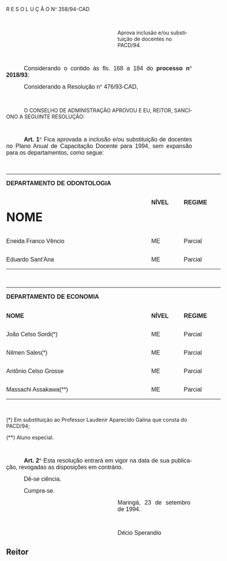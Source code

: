 <body lang=PT-BR style='tab-interval:36.0pt'>

<div class=Section1>

<p class=MsoTitle>R E S O L U Ç Ã O N<span style='font-family:Symbol;
mso-ascii-font-family:Arial;mso-hansi-font-family:Arial;mso-char-type:symbol;
mso-symbol-font-family:Symbol'><span style='mso-char-type:symbol;mso-symbol-font-family:
Symbol'>°</span></span> 358/94-CAD</p>

<p class=MsoNormal style='text-align:justify'><b><span style='font-size:12.0pt;
mso-bidi-font-size:10.0pt;font-family:Arial'><![if !supportEmptyParas]>&nbsp;<![endif]><o:p></o:p></span></b></p>

<p class=MsoBodyText style='margin-left:8.0cm'>Aprova inclusão e/ou
substituição de docentes no PACD/94.</p>

<p class=MsoNormal style='text-align:justify'><span style='font-size:12.0pt;
mso-bidi-font-size:10.0pt;font-family:Arial'><![if !supportEmptyParas]>&nbsp;<![endif]><o:p></o:p></span></p>

<p class=MsoNormal style='text-align:justify;text-indent:36.0pt;page-break-after:
avoid;mso-outline-level:1'><span style='font-size:12.0pt;mso-bidi-font-size:
10.0pt;font-family:Arial'>Considerando o contido às fls. 168 a 184 do <b>processo
n</b></span><b><span style='font-size:12.0pt;mso-bidi-font-size:10.0pt;
font-family:Symbol;mso-ascii-font-family:Arial;mso-hansi-font-family:Arial;
mso-bidi-font-family:Arial;mso-char-type:symbol;mso-symbol-font-family:Symbol'><span
style='mso-char-type:symbol;mso-symbol-font-family:Symbol'>°</span></span></b><b><span
style='font-size:12.0pt;mso-bidi-font-size:10.0pt;font-family:Arial'> 2018/93</span></b><span
style='font-size:12.0pt;mso-bidi-font-size:10.0pt;font-family:Arial'>;<o:p></o:p></span></p>

<p class=MsoNormal style='text-align:justify;text-indent:36.0pt;page-break-after:
avoid;mso-outline-level:1'><span style='font-size:12.0pt;mso-bidi-font-size:
10.0pt;font-family:Arial'>Considerando a Resolução n</span><span
style='font-size:12.0pt;mso-bidi-font-size:10.0pt;font-family:Symbol;
mso-ascii-font-family:Arial;mso-hansi-font-family:Arial;mso-bidi-font-family:
Arial;mso-char-type:symbol;mso-symbol-font-family:Symbol'><span
style='mso-char-type:symbol;mso-symbol-font-family:Symbol'>°</span></span><span
style='font-size:12.0pt;mso-bidi-font-size:10.0pt;font-family:Arial'>
476/93-CAD,<o:p></o:p></span></p>

<p class=MsoNormal style='text-align:justify'><span style='font-size:12.0pt;
mso-bidi-font-size:10.0pt;font-family:Arial'><![if !supportEmptyParas]>&nbsp;<![endif]><o:p></o:p></span></p>

<p class=MsoBodyText style='text-indent:36.0pt;page-break-after:avoid;
mso-outline-level:1'>O CONSELHO DE ADMINISTRAÇÃO APROVOU E EU, REITOR, SANCIONO
A SEGUINTE RESOLUÇÃO:</p>

<p class=MsoNormal><![if !supportEmptyParas]>&nbsp;<![endif]><o:p></o:p></p>

<p class=MsoNormal style='text-align:justify;text-indent:36.0pt;page-break-after:
avoid;mso-outline-level:1'><b><span style='font-size:12.0pt;mso-bidi-font-size:
10.0pt;font-family:Arial'>Art. 1</span></b><b><span style='font-size:12.0pt;
mso-bidi-font-size:10.0pt;font-family:Symbol;mso-ascii-font-family:Arial;
mso-hansi-font-family:Arial;mso-bidi-font-family:Arial;mso-char-type:symbol;
mso-symbol-font-family:Symbol'><span style='mso-char-type:symbol;mso-symbol-font-family:
Symbol'>°</span></span></b><span style='font-size:12.0pt;mso-bidi-font-size:
10.0pt;font-family:Arial'> Fica aprovada a inclusão e/ou substituição de
docentes no Plano Anual de Capacitação Docente para 1994, sem expansão para os
departamentos, como segue:<o:p></o:p></span></p>

<p class=MsoNormal><span style='font-size:12.0pt;mso-bidi-font-size:10.0pt;
font-family:Arial'><![if !supportEmptyParas]>&nbsp;<![endif]><o:p></o:p></span></p>

<table border=0 cellspacing=0 cellpadding=0 width=582 style='width:436.4pt;
 margin-left:.25pt;border-collapse:collapse;mso-padding-alt:0cm 0cm 0cm 0cm'>
 <tr>
  <td width=393 valign=top style='width:295.0pt;padding:0cm 0cm 0cm 0cm'>
  <p class=MsoNormal style='text-align:justify'><b><span style='font-size:12.0pt;
  mso-bidi-font-size:10.0pt;font-family:Arial'>DEPARTAMENTO DE ODONTOLOGIA<o:p></o:p></span></b></p>
  </td>
  <td width=88 valign=top style='width:66.25pt;padding:0cm 0cm 0cm 0cm'>
  <p class=MsoNormal style='text-align:justify'><![if !supportEmptyParas]>&nbsp;<![endif]><b><span
  style='font-size:12.0pt;mso-bidi-font-size:10.0pt;font-family:Arial'><o:p></o:p></span></b></p>
  </td>
  <td width=100 valign=top style='width:75.15pt;padding:0cm 0cm 0cm 0cm'>
  <p class=MsoNormal style='text-align:justify'><![if !supportEmptyParas]>&nbsp;<![endif]><b><span
  style='font-size:12.0pt;mso-bidi-font-size:10.0pt;font-family:Arial'><o:p></o:p></span></b></p>
  </td>
 </tr>
 <tr>
  <td width=393 valign=top style='width:295.0pt;padding:0cm 0cm 0cm 0cm'>
  <h1><b>NOME<o:p></o:p></b></h1>
  </td>
  <td width=88 valign=top style='width:66.25pt;padding:0cm 0cm 0cm 0cm'>
  <p class=MsoNormal style='text-align:justify'><b><span style='font-size:12.0pt;
  mso-bidi-font-size:10.0pt;font-family:Arial'>NÍVEL<o:p></o:p></span></b></p>
  </td>
  <td width=100 valign=top style='width:75.15pt;padding:0cm 0cm 0cm 0cm'>
  <p class=MsoNormal style='text-align:justify'><b><span style='font-size:12.0pt;
  mso-bidi-font-size:10.0pt;font-family:Arial'>REGIME<o:p></o:p></span></b></p>
  </td>
 </tr>
 <tr>
  <td width=393 valign=top style='width:295.0pt;padding:0cm 0cm 0cm 0cm'>
  <p class=MsoNormal style='text-align:justify'><span style='font-size:12.0pt;
  mso-bidi-font-size:10.0pt;font-family:Arial'>Eneida Franco Vêncio<o:p></o:p></span></p>
  </td>
  <td width=88 valign=top style='width:66.25pt;padding:0cm 0cm 0cm 0cm'>
  <p class=MsoNormal style='text-align:justify'><span style='font-size:12.0pt;
  mso-bidi-font-size:10.0pt;font-family:Arial'>ME<o:p></o:p></span></p>
  </td>
  <td width=100 valign=top style='width:75.15pt;padding:0cm 0cm 0cm 0cm'>
  <p class=MsoNormal style='text-align:justify'><span style='font-size:12.0pt;
  mso-bidi-font-size:10.0pt;font-family:Arial'>Parcial<o:p></o:p></span></p>
  </td>
 </tr>
 <tr>
  <td width=393 valign=top style='width:295.0pt;padding:0cm 0cm 0cm 0cm'>
  <p class=MsoNormal style='text-align:justify'><span style='font-size:12.0pt;
  mso-bidi-font-size:10.0pt;font-family:Arial'>Eduardo Sant'Ana<o:p></o:p></span></p>
  </td>
  <td width=88 valign=top style='width:66.25pt;padding:0cm 0cm 0cm 0cm'>
  <p class=MsoNormal style='text-align:justify'><span style='font-size:12.0pt;
  mso-bidi-font-size:10.0pt;font-family:Arial'>ME<o:p></o:p></span></p>
  </td>
  <td width=100 valign=top style='width:75.15pt;padding:0cm 0cm 0cm 0cm'>
  <p class=MsoNormal style='text-align:justify'><span style='font-size:12.0pt;
  mso-bidi-font-size:10.0pt;font-family:Arial'>Parcial<o:p></o:p></span></p>
  </td>
 </tr>
</table>

<p class=MsoNormal><![if !supportEmptyParas]>&nbsp;<![endif]><o:p></o:p></p>

<table border=0 cellspacing=0 cellpadding=0 width=582 style='width:436.4pt;
 margin-left:.25pt;border-collapse:collapse;mso-padding-alt:0cm 0cm 0cm 0cm'>
 <tr>
  <td width=393 valign=top style='width:295.0pt;padding:0cm 0cm 0cm 0cm'>
  <p class=MsoNormal style='text-align:justify'><b><span style='font-size:12.0pt;
  mso-bidi-font-size:10.0pt;font-family:Arial'>DEPARTAMENTO DE ECONOMIA<o:p></o:p></span></b></p>
  </td>
  <td width=88 valign=top style='width:66.25pt;padding:0cm 0cm 0cm 0cm'>
  <p class=MsoNormal style='text-align:justify'><![if !supportEmptyParas]>&nbsp;<![endif]><b><span
  style='font-size:12.0pt;mso-bidi-font-size:10.0pt;font-family:Arial'><o:p></o:p></span></b></p>
  </td>
  <td width=100 valign=top style='width:75.15pt;padding:0cm 0cm 0cm 0cm'>
  <p class=MsoNormal style='text-align:justify'><![if !supportEmptyParas]>&nbsp;<![endif]><b><span
  style='font-size:12.0pt;mso-bidi-font-size:10.0pt;font-family:Arial'><o:p></o:p></span></b></p>
  </td>
 </tr>
 <tr>
  <td width=393 valign=top style='width:295.0pt;padding:0cm 0cm 0cm 0cm'>
  <p class=MsoNormal style='text-align:justify'><b><span style='font-size:12.0pt;
  mso-bidi-font-size:10.0pt;font-family:Arial'>NOME<o:p></o:p></span></b></p>
  </td>
  <td width=88 valign=top style='width:66.25pt;padding:0cm 0cm 0cm 0cm'>
  <p class=MsoNormal style='text-align:justify'><b><span style='font-size:12.0pt;
  mso-bidi-font-size:10.0pt;font-family:Arial'>NÍVEL<o:p></o:p></span></b></p>
  </td>
  <td width=100 valign=top style='width:75.15pt;padding:0cm 0cm 0cm 0cm'>
  <p class=MsoNormal style='text-align:justify'><b><span style='font-size:12.0pt;
  mso-bidi-font-size:10.0pt;font-family:Arial'>REGIME<o:p></o:p></span></b></p>
  </td>
 </tr>
 <tr>
  <td width=393 valign=top style='width:295.0pt;padding:0cm 0cm 0cm 0cm'>
  <p class=MsoNormal style='text-align:justify'><span style='font-size:12.0pt;
  mso-bidi-font-size:10.0pt;font-family:Arial'>João Celso Sordi(*)<o:p></o:p></span></p>
  </td>
  <td width=88 valign=top style='width:66.25pt;padding:0cm 0cm 0cm 0cm'>
  <p class=MsoNormal style='text-align:justify'><span style='font-size:12.0pt;
  mso-bidi-font-size:10.0pt;font-family:Arial'>ME<o:p></o:p></span></p>
  </td>
  <td width=100 valign=top style='width:75.15pt;padding:0cm 0cm 0cm 0cm'>
  <p class=MsoNormal style='text-align:justify'><span style='font-size:12.0pt;
  mso-bidi-font-size:10.0pt;font-family:Arial'>Parcial<o:p></o:p></span></p>
  </td>
 </tr>
 <tr>
  <td width=393 valign=top style='width:295.0pt;padding:0cm 0cm 0cm 0cm'>
  <p class=MsoNormal style='text-align:justify'><span style='font-size:12.0pt;
  mso-bidi-font-size:10.0pt;font-family:Arial'>Nilmen Sales(*)<o:p></o:p></span></p>
  </td>
  <td width=88 valign=top style='width:66.25pt;padding:0cm 0cm 0cm 0cm'>
  <p class=MsoNormal style='text-align:justify'><span style='font-size:12.0pt;
  mso-bidi-font-size:10.0pt;font-family:Arial'>ME<o:p></o:p></span></p>
  </td>
  <td width=100 valign=top style='width:75.15pt;padding:0cm 0cm 0cm 0cm'>
  <p class=MsoNormal style='text-align:justify'><span style='font-size:12.0pt;
  mso-bidi-font-size:10.0pt;font-family:Arial'>Parcial<o:p></o:p></span></p>
  </td>
 </tr>
 <tr>
  <td width=393 valign=top style='width:295.0pt;padding:0cm 0cm 0cm 0cm'>
  <p class=MsoNormal style='text-align:justify'><span style='font-size:12.0pt;
  mso-bidi-font-size:10.0pt;font-family:Arial'>Antônio Celso Grosse<o:p></o:p></span></p>
  </td>
  <td width=88 valign=top style='width:66.25pt;padding:0cm 0cm 0cm 0cm'>
  <p class=MsoNormal style='text-align:justify'><span style='font-size:12.0pt;
  mso-bidi-font-size:10.0pt;font-family:Arial'>ME<o:p></o:p></span></p>
  </td>
  <td width=100 valign=top style='width:75.15pt;padding:0cm 0cm 0cm 0cm'>
  <p class=MsoNormal style='text-align:justify'><span style='font-size:12.0pt;
  mso-bidi-font-size:10.0pt;font-family:Arial'>Parcial<o:p></o:p></span></p>
  </td>
 </tr>
 <tr>
  <td width=393 valign=top style='width:295.0pt;padding:0cm 0cm 0cm 0cm'>
  <p class=MsoNormal style='text-align:justify'><span style='font-size:12.0pt;
  mso-bidi-font-size:10.0pt;font-family:Arial'>Massachi Assakawa(**)<o:p></o:p></span></p>
  </td>
  <td width=88 valign=top style='width:66.25pt;padding:0cm 0cm 0cm 0cm'>
  <p class=MsoNormal style='text-align:justify'><span style='font-size:12.0pt;
  mso-bidi-font-size:10.0pt;font-family:Arial'>ME<o:p></o:p></span></p>
  </td>
  <td width=100 valign=top style='width:75.15pt;padding:0cm 0cm 0cm 0cm'>
  <p class=MsoNormal style='text-align:justify'><span style='font-size:12.0pt;
  mso-bidi-font-size:10.0pt;font-family:Arial'>Parcial<o:p></o:p></span></p>
  </td>
 </tr>
</table>

<p class=MsoBodyTextIndent><![if !supportEmptyParas]>&nbsp;<![endif]><o:p></o:p></p>

<p class=MsoBodyTextIndent>(*) Em substituição ao Professor Laudenir Aparecido
Galina que consta do PACD/94;</p>

<p class=MsoBodyTextIndent>(**) Aluno especial.</p>

<p class=MsoNormal style='text-align:justify;text-indent:36.0pt;page-break-after:
avoid;mso-outline-level:1'><b><span style='font-size:12.0pt;mso-bidi-font-size:
10.0pt;font-family:Arial'><![if !supportEmptyParas]>&nbsp;<![endif]><o:p></o:p></span></b></p>

<p class=MsoNormal style='text-align:justify;text-indent:36.0pt;page-break-after:
avoid;mso-outline-level:1'><b><span style='font-size:12.0pt;mso-bidi-font-size:
10.0pt;font-family:Arial'>Art. 2</span></b><b><span style='font-size:12.0pt;
mso-bidi-font-size:10.0pt;font-family:Symbol;mso-ascii-font-family:Arial;
mso-hansi-font-family:Arial;mso-bidi-font-family:Arial;mso-char-type:symbol;
mso-symbol-font-family:Symbol'><span style='mso-char-type:symbol;mso-symbol-font-family:
Symbol'>°</span></span></b><span style='font-size:12.0pt;mso-bidi-font-size:
10.0pt;font-family:Arial'> Esta resolução entrará em vigor na data de sua
publicação, revogadas as disposições em contrário.<o:p></o:p></span></p>

<p class=MsoNormal style='text-align:justify;text-indent:36.0pt;page-break-after:
avoid;mso-outline-level:1'><span style='font-size:12.0pt;mso-bidi-font-size:
10.0pt;font-family:Arial'>Dê-se ciência.<o:p></o:p></span></p>

<p class=MsoNormal style='text-align:justify;text-indent:36.0pt;page-break-after:
avoid;mso-outline-level:1'><span style='font-size:12.0pt;mso-bidi-font-size:
10.0pt;font-family:Arial'>Cumpra-se.<o:p></o:p></span></p>

<p class=MsoNormal style='margin-left:8.0cm;text-align:justify'><span
style='font-size:12.0pt;mso-bidi-font-size:10.0pt;font-family:Arial'>Maringá,
23 de setembro<span style="mso-spacerun: yes">  </span>de 1994.<o:p></o:p></span></p>

<p class=MsoNormal style='margin-left:8.0cm;text-align:justify'><span
style='font-size:12.0pt;mso-bidi-font-size:10.0pt;font-family:Arial'><![if !supportEmptyParas]>&nbsp;<![endif]><o:p></o:p></span></p>

<p class=MsoNormal style='margin-left:8.0cm;text-align:justify'><span
style='font-size:12.0pt;mso-bidi-font-size:10.0pt;font-family:Arial'>Décio
Sperandio<o:p></o:p></span></p>

<h2><span style='mso-ansi-language:PT-BR'>Reitor<o:p></o:p></span></h2>

</div>

</body>
